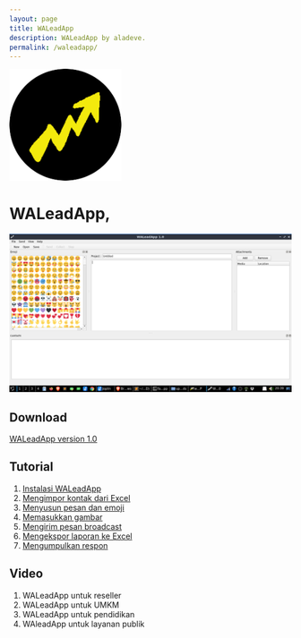 ```yaml
---
layout: page
title: WALeadApp
description: WALeadApp by aladeve.
permalink: /waleadapp/
---
```


<img class="img-rounded" src="/assets/img/uploads/waleadapp-round.png" alt="WALeadApp" width="200">

# WALeadApp,

![placeholder](/assets/img/uploads/waleadapp-main.png "Tampilan Utama WALeadApp")

## Download

[WALeadApp version 1.0](https://drive.google.com/file/d/1Zk3DGFlCC3Tsi7A2vQp43ODEWmxCpdrO/view?usp=sharing)

## Tutorial

1. [Instalasi WALeadApp](http://aladeve.com/apps)
2. [Mengimpor kontak dari Excel](http://aladeve.com/apps)
3. [Menyusun pesan dan emoji](http://aladeve.com/apps)
4. [Memasukkan gambar](http://aladeve.com/apps)
5. [Mengirim pesan broadcast](http://aladeve.com/apps)
6. [Mengekspor laporan ke Excel](http://aladeve.com/apps)
7. [Mengumpulkan respon](http://aladeve.com/apps)

## Video
1. WALeadApp untuk reseller
2. WALeadApp untuk UMKM
3. WALeadApp untuk pendidikan
4. WAleadApp untuk layanan publik





